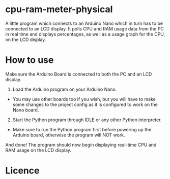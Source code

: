 # cpu-ram-meter-physical
A little program which connects to an Arduino Nano which in turn has to be connected to an LCD display. It polls CPU and RAM usage data from the PC in real time and displays percentages, as well as a usage graph for the CPU, on the LCD display.

# How to use 
Make sure the Arduino Board is connected to both the PC and an LCD display.
1. Load the Arduino program on your Arduino Nano.
- You may use other boards too if you wish, but you will have to make some changes to the project config as it is configured to work on the Nano board.
2. Start the Python program through IDLE or any other Python interpreter.
- Make sure to run the Python program first before powering up the Arduino board, otherwise the program will NOT work.

And done! The program should now begin displaying real-time CPU and RAM usage on the LCD display.

# Licence
